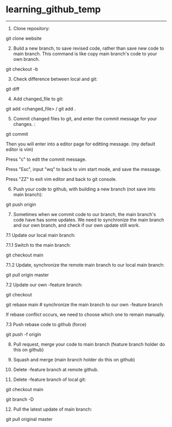 # learning_github_temp

-----

1. Clone repository:

git clone website

2. Build a new branch, to save revised code, rather than save new code to main branch.
This command is like copy main branch's code to your own branch.

git checkout -b <my-feature>

3. Check difference between local and git:

git diff

4. Add changed_file to git:

git add <changed_file> / git add .

5. Commit changed files to git, and enter the commit message for your changes. :

git commit

Then you will enter into a editor page for editting message. (my default editor is vim)

Press "c" to edit the commit message.

Press "Esc", input "wq" to back to vim start mode, and save the message.

Press "ZZ" to exit vim editor and back to git console.

6. Push your code to github, with building a new branch (not save into main branch):

git push origin <my-feature>

7. Sometimes when we commit code to our branch, the main branch's code have has some updates.
We need to synchronize the main branch and our own branch, and check if our own update still work.

7.1 Update our local main branch:

7.1.1 Switch to the main branch:

git checkout main

7.1.2 Update, synchronize the remote main branch to our local main branch:

git pull origin master

7.2 Update our own -feature branch:

git checkout <my-feature>

git rebase main # synchronize the main branch to our own -feature branch

If rebase conflict occurs, we need to choose which one to remain manually.

7.3 Push rebase code to github (force)

git push -f origin <my-feature>

8. Pull request, merge your code to main branch (feature branch holder do this on github)

9. Squash and merge (main branch holder do this on github)

10. Delete -feature branch at remote github.

11. Delete -feature branch of local git:

git checkout main

git branch -D <my-feature>

12. Pull the latest update of main branch:

git pull original master